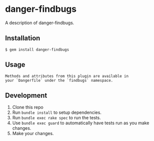# danger-findbugs

A description of danger-findbugs.

## Installation

    $ gem install danger-findbugs

## Usage

    Methods and attributes from this plugin are available in
    your `Dangerfile` under the `findbugs` namespace.

## Development

1. Clone this repo
2. Run `bundle install` to setup dependencies.
3. Run `bundle exec rake spec` to run the tests.
4. Use `bundle exec guard` to automatically have tests run as you make changes.
5. Make your changes.
